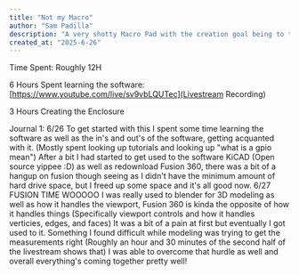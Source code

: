 ```yaml
---
title: "Not my Macro"
author: "Sam Padilla"
description: "A very shotty Macro Pad with the creation goal being to teach myself how to use popular CAD software"
created_at: "2025-6-26"
---
```


Time Spent:
Roughly 12H

6 Hours Spent learning the software:
[https://www.youtube.com/live/sv9vbLQUTec](Livestream Recording)

3 Hours Creating the Enclosure


Journal 1:
6/26
To get started with this I spent some time learning the software as well as the in's and out's of the software, getting acquanted with it. (Mostly spent looking up tutorials and looking up "what is a gpio mean") After a bit I had started to get used to the software KiCAD (Open source yippee :D) as well as redownload Fusion 360, there was a bit of a hangup on fusion though seeing as I didn't have the minimum amount of hard drive space, but I freed up some space and it's all good now.
6/27
FUSION TIME WOOOOO
I was really used to blender for 3D modeling as well as how it handles the viewport, Fusion 360 is kinda the opposite of how it handles things (Specifically viewport controls and how it handles verticies, edges, and faces)
It was a bit of a pain at first but eventually I got used to it. Something I found difficult while modeling was trying to get the measurements right (Roughly an hour and 30 minutes of the second half of the livestream shows that) I was able to overcome that hurdle as well and overall everything's coming together pretty well!